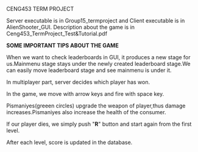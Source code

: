 CENG453 TERM PROJECT

Server executable is in Group15_termproject and Client executable is in AlienShooter_GUI. Description about the game is in Ceng453_TermProject_Test&Tutorial.pdf

**SOME IMPORTANT TIPS ABOUT THE GAME**

When we want to check leaderboards in GUI, it produces a new stage for us.Mainmenu stage stays under the newly created leaderboard stage.We can easily move leaderboard stage and see mainmenu is under it.

In multiplayer part, server decides which player has won.

In the game, we move with arrow keys and fire with space key.

Pismaniyes(greeen circles) upgrade the weapon of player,thus damage increases.Pismaniyes also increase the health of the consumer.

If our player dies, we simply push "**R**" button and start again from the first level.

After each level, score is updated in the database. 